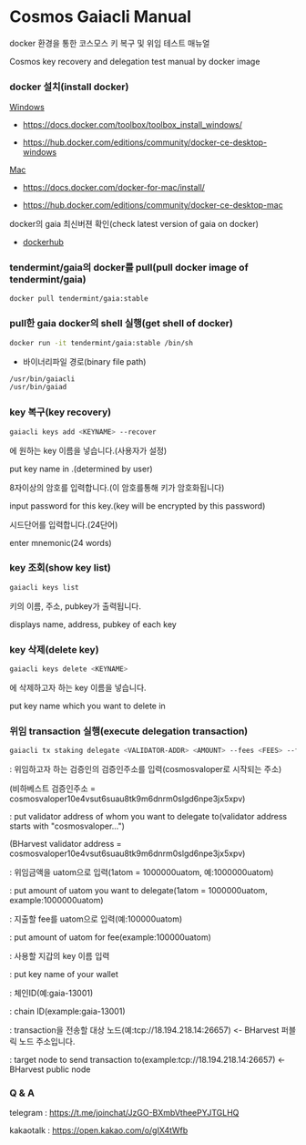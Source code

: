 # Cosmos Gaiacli Manual

docker 환경을 통한 코스모스 키 복구 및 위임 테스트 매뉴얼

Cosmos key recovery and delegation test manual by docker image



### docker 설치(install docker)

[Windows](https://docs.docker.com/toolbox/overview/)

- https://docs.docker.com/toolbox/toolbox_install_windows/

- https://hub.docker.com/editions/community/docker-ce-desktop-windows


[Mac](https://docs.docker.com/docker-for-mac/)

- https://docs.docker.com/docker-for-mac/install/

- https://hub.docker.com/editions/community/docker-ce-desktop-mac





docker의 gaia 최신버젼 확인(check latest version of gaia on docker)

- [dockerhub](https://hub.docker.com/r/tendermint/gaia/tags)



### tendermint/gaia의 docker를 pull(pull docker image of tendermint/gaia)

```bash
docker pull tendermint/gaia:stable
```



### pull한 gaia docker의 shell 실행(get shell of docker)

```bash
docker run -it tendermint/gaia:stable /bin/sh
```

- 바이너리파일 경로(binary file path)
```bash
/usr/bin/gaiacli
/usr/bin/gaiad
```



### key 복구(key recovery)

```bash
gaiacli keys add <KEYNAME> --recover
```

<KEYNAME>에 원하는 key 이름을 넣습니다.(사용자가 설정)
  
put key name in <KEYNAME>.(determined by user)
  
  
8자이상의 암호를 입력합니다.(이 암호를통해 키가 암호화됩니다)

input password for this key.(key will be encrypted by this password)


시드단어를 입력합니다.(24단어)

enter mnemonic(24 words)



### key 조회(show key list)

```bash
gaiacli keys list
```

키의 이름, 주소, pubkey가 출력됩니다.

displays name, address, pubkey of each key


### key 삭제(delete key)

```bash
gaiacli keys delete <KEYNAME>
```

<KEYNAME>에 삭제하고자 하는 key 이름을 넣습니다.
  
put key name which you want to delete in <KEYNAME>



### 위임 transaction 실행(execute delegation transaction)

```bash
gaiacli tx staking delegate <VALIDATOR-ADDR> <AMOUNT> --fees <FEES> --from <KEYNAME> --chain-id <CHAIN-ID> --node <NODE>
```

<VALIDATOR-ADDR> : 위임하고자 하는 검증인의 검증인주소를 입력(cosmosvaloper로 시작되는 주소)
  
(비하베스트 검증인주소 = cosmosvaloper10e4vsut6suau8tk9m6dnrm0slgd6npe3jx5xpv)

<VALIDATOR-ADDR> : put validator address of whom you want to delegate to(validator address starts with "cosmosvaloper...")
  
(BHarvest validator address = cosmosvaloper10e4vsut6suau8tk9m6dnrm0slgd6npe3jx5xpv)


<AMOUNT> : 위임금액을 uatom으로 입력(1atom = 1000000uatom, 예:1000000uatom)
  
<AMOUNT> : put amount of uatom you want to delegate(1atom = 1000000uatom, example:1000000uatom)
  

<FEES> : 지출할 fee를 uatom으로 입력(예:100000uatom)
  
<FEES> : put amount of uatom for fee(example:100000uatom)
  

<KEYNAME> : 사용할 지갑의 key 이름 입력
  
<KEYNAME> : put key name of your wallet
  

<CHAIN-ID> : 체인ID(예:gaia-13001)
  
<CHAIN-ID> : chain ID(example:gaia-13001)
  

<NODE> : transaction을 전송할 대상 노드(예:tcp://18.194.218.14:26657) <- BHarvest 퍼블릭 노드 주소입니다.
                                                                
<NODE> : target node to send transaction to(example:tcp://18.194.218.14:26657) <- BHarvest public node
                                                                                  

### Q & A

telegram : https://t.me/joinchat/JzGO-BXmbVtheePYJTGLHQ

kakaotalk : https://open.kakao.com/o/gIX4tWfb

